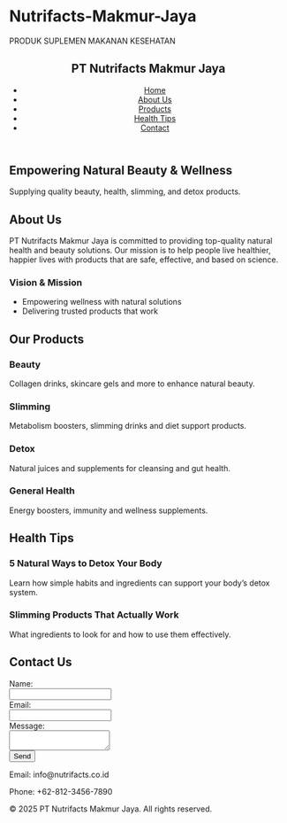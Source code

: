 # Nutrifacts-Makmur-Jaya
PRODUK SUPLEMEN MAKANAN KESEHATAN
<!DOCTYPE html>
<html lang="en">
<head>
  <meta charset="UTF-8" />
  <meta name="viewport" content="width=device-width, initial-scale=1.0" />
  <title>PT Nutrifacts Makmur Jaya</title>
  <link rel="stylesheet" href="styles.css" />
</head>
<body>
  <!-- Page 1: Home -->
  <section id="home">
    <header>
      <h1>PT Nutrifacts Makmur Jaya</h1>
      <nav>
        <ul>
          <li><a href="#home">Home</a></li>
          <li><a href="#about">About Us</a></li>
          <li><a href="#products">Products</a></li>
          <li><a href="#blog">Health Tips</a></li>
          <li><a href="#contact">Contact</a></li>
        </ul>
      </nav>
    </header>
    <div class="hero">
      <h2>Empowering Natural Beauty & Wellness</h2>
      <p>Supplying quality beauty, health, slimming, and detox products.</p>
    </div>
  </section>

  <!-- Page 2: About Us -->
  <section id="about">
    <h2>About Us</h2>
    <p>PT Nutrifacts Makmur Jaya is committed to providing top-quality natural health and beauty solutions. Our mission is to help people live healthier, happier lives with products that are safe, effective, and based on science.</p>
    <h3>Vision & Mission</h3>
    <ul>
      <li>Empowering wellness with natural solutions</li>
      <li>Delivering trusted products that work</li>
    </ul>
  </section>

  <!-- Page 3: Products -->
  <section id="products">
    <h2>Our Products</h2>
    <div class="product-category">
      <h3>Beauty</h3>
      <p>Collagen drinks, skincare gels and more to enhance natural beauty.</p>
    </div>
    <div class="product-category">
      <h3>Slimming</h3>
      <p>Metabolism boosters, slimming drinks and diet support products.</p>
    </div>
    <div class="product-category">
      <h3>Detox</h3>
      <p>Natural juices and supplements for cleansing and gut health.</p>
    </div>
    <div class="product-category">
      <h3>General Health</h3>
      <p>Energy boosters, immunity and wellness supplements.</p>
    </div>
  </section>

  <!-- Page 4: Blog / Health Tips -->
  <section id="blog">
    <h2>Health Tips</h2>
    <article>
      <h3>5 Natural Ways to Detox Your Body</h3>
      <p>Learn how simple habits and ingredients can support your body’s detox system.</p>
    </article>
    <article>
      <h3>Slimming Products That Actually Work</h3>
      <p>What ingredients to look for and how to use them effectively.</p>
    </article>
  </section>

  <!-- Page 5: Contact Us -->
  <section id="contact">
    <h2>Contact Us</h2>
    <form>
      <label>Name:<br /><input type="text" name="name" /></label><br />
      <label>Email:<br /><input type="email" name="email" /></label><br />
      <label>Message:<br /><textarea name="message"></textarea></label><br />
      <button type="submit">Send</button>
    </form>
    <p>Email: info@nutrifacts.co.id</p>
    <p>Phone: +62-812-3456-7890</p>
  </section>

  <footer>
    <p>&copy; 2025 PT Nutrifacts Makmur Jaya. All rights reserved.</p>
  </footer>
</body>
</html>
